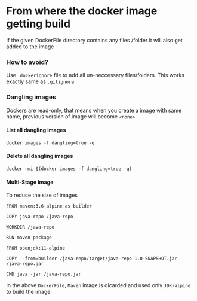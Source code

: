 # From where the docker image getting build

If the given DockerFile directory contains any files /folder it will also get added to the image

### How to avoid?

Use `.dockerignore` file to add all un-neccessary files/folders. This works exactly same as `.gitignore`

### Dangling images

Dockers are read-only, that means when you create a image with same name, previous version of image will become `<none>`

#### List all dangling images

    docker images -f dangling=true -q

#### Delete all dangling images

    docker rmi $(docker images -f dangling=true -q)

#### Multi-Stage image

To reduce the size of images

    FROM maven:3.6-alpine as builder

    COPY java-repo /java-repo

    WORKDIR /java-repo

    RUN maven package

    FROM openjdk:11-alpine

    COPY --from=builder /java-repo/target/java-repo-1.0-SNAPSHOT.jar /java-repo.jar

    CMD java -jar /java-repo.jar

In the above `DockerFile`, `Maven` image is dicarded and used only `JDK-alpine` to build the image
